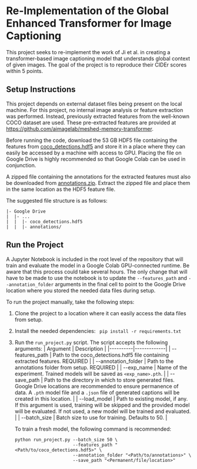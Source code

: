 # Re-Implementation of the Global Enhanced Transformer for Image Captioning

This project seeks to re-implement the work of Ji et al. in creating a transformer-based image captioning model that understands global context of given images. 
The goal of the project is to reproduce their CIDEr scores within 5 points.

## Setup Instructions

This project depends on external dataset files being present on the local machine. For this project, no internal image analysis or feature extraction was performed.
Instead, previously extracted features from the well-known COCO dataset are used. These pre-extracted features are provided at https://github.com/aimagelab/meshed-memory-transformer.

Before running the code, download the 53 GB HDF5 file containing the features from [coco_detections.hdf5](https://ailb-web.ing.unimore.it/publicfiles/drive/show-control-and-tell/coco_detections.hdf5) 
and store it in a place where they can easily be accessed by a machine with access to GPU. Placing the file on Google Drive is highly recommended so that Google Colab can be used in conjunction.

A zipped file containing the annotations for the extracted features must also be downloaded from [annotations.zip](https://ailb-web.ing.unimore.it/publicfiles/drive/meshed-memory-transformer/annotations.zip).
Extract the zipped file and place them in the same location as the HDF5 feature file.

The suggested file structure is as follows:
```
|- Google Drive
|  |- ...
|  |  |- coco_detections.hdf5
|  |  |- annotations/
```

## Run the Project

A Jupyter Notebook is included in the root level of the repository that will train and evaluate the model in a Google Colab GPU-connected runtime. Be aware that this process could take several hours.
The only change that will have to be made to use the notebook is to update the ```--features_path``` and ```--annotation_folder``` arguments in the final cell to point to the Google Drive location 
where you stored the needed data files during setup.

To run the project manually, take the following steps:
1. Clone the project to a location where it can easily access the data files from setup.
2. Install the needed dependencies: ``` pip install -r requirements.txt```
3. Run the ```run_project.py``` script. The script accepts the following arguments:
   | Argument | Description |
   |----------|-------------|
   | --features_path | Path to the coco_detections.hdf5 file containing extracted features. REQUIRED |
   | --annotation_folder | Path to the annotations folder from setup. REQUIRED |
   | --exp_name | Name of the experiment. Trained models will be saved as ```<exp_name>.pth```. |
   | --save_path | Path to the directory in which to store generated files. Google Drive locations are recommended to ensure permanence of data. A ```.pth``` model file and a ```.json``` file of generated captions will be created in this location. |
   | --load_model | Path to existing model, if any. If this argument is used, training will be skipped and the provided model will be evaluated. If not used, a new model will be trained and evaluated. |
   | --batch_size | Batch size to use for training. Defaults to 50. |

   To train a fresh model, the following command is recommended:
   ```
   python run_project.py --batch_size 50 \
                         --features_path "<Path/to/coco_detections.hdf5>" \
                         --annotation_folder "<Path/to/annotations>" \
                         --save_path "<Permanent/file/location>"
   ```
